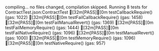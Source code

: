 compiling...
no files changed, compilation skipped.
Running 8 tests for ContractTest.json:ContractTest
[32m[PASS][0m testCallbackRequire() (gas: 1022)
[32m[PASS][0m testFailCallbackRequire() (gas: 1458)
[32m[PASS][0m testFailManualRevert() (gas: 1369)
[32m[PASS][0m testFailMemoryRequire() (gas: 1444)
[32m[PASS][0m testFailNativeRequire() (gas: 1096)
[32m[PASS][0m testManualRevert() (gas: 1000)
[32m[PASS][0m testMemoryRequire() (gas: 1096)
[32m[PASS][0m testNativeRequire() (gas: 957)
